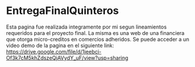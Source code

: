 # EntregaFinalQuinteros

Esta pagina fue realizada integramente por mi segun lineamientos requeridos para el proyecto final. 
La misma es una web de una financiera que otorga micro-creditos en comercios adheridos.
Se puede acceder a un video demo de la pagina en el siguiente link:
https://drive.google.com/file/d/1jeebci-Of3k7cM5khZdszeQjAVydY_uF/view?usp=sharing
